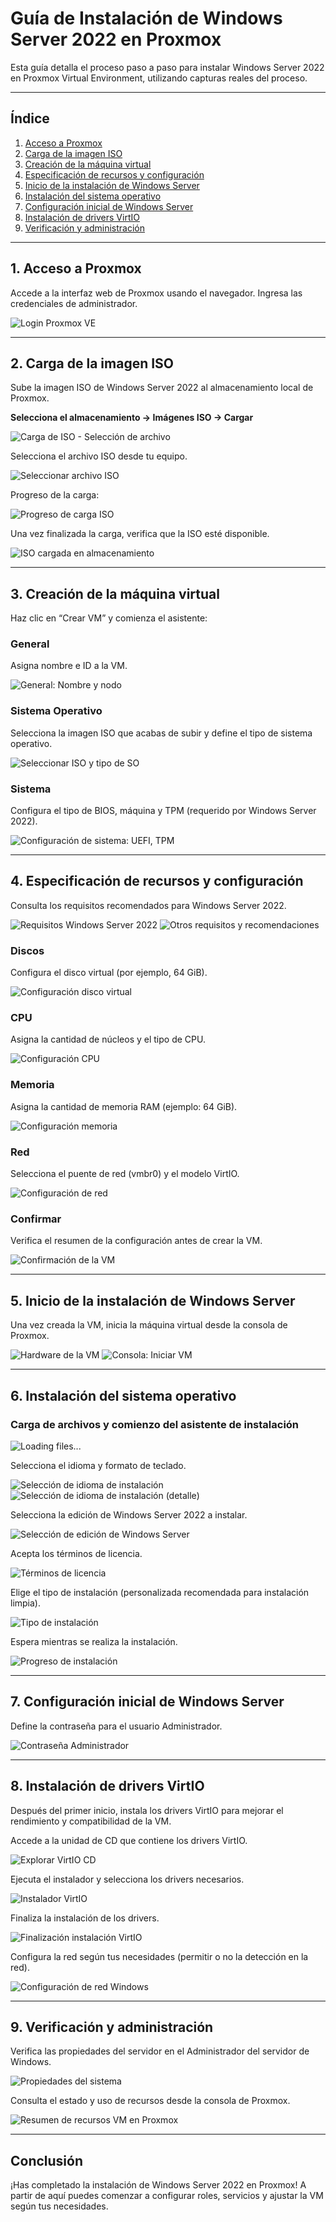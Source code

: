 # Guía de Instalación de Windows Server 2022 en Proxmox

Esta guía detalla el proceso paso a paso para instalar Windows Server 2022 en Proxmox Virtual Environment, utilizando capturas reales del proceso.

---

## Índice

1. [Acceso a Proxmox](#1-acceso-a-proxmox)
2. [Carga de la imagen ISO](#2-carga-de-la-imagen-iso)
3. [Creación de la máquina virtual](#3-creación-de-la-máquina-virtual)
4. [Especificación de recursos y configuración](#4-especificación-de-recursos-y-configuración)
5. [Inicio de la instalación de Windows Server](#5-inicio-de-la-instalación-de-windows-server)
6. [Instalación del sistema operativo](#6-instalación-del-sistema-operativo)
7. [Configuración inicial de Windows Server](#7-configuración-inicial-de-windows-server)
8. [Instalación de drivers VirtIO](#8-instalación-de-drivers-virtio)
9. [Verificación y administración](#9-verificación-y-administración)

---

## 1. Acceso a Proxmox

Accede a la interfaz web de Proxmox usando el navegador. Ingresa las credenciales de administrador.

![Login Proxmox VE](docs/1.png)

---

## 2. Carga de la imagen ISO

Sube la imagen ISO de Windows Server 2022 al almacenamiento local de Proxmox.

**Selecciona el almacenamiento → Imágenes ISO → Cargar**

![Carga de ISO - Selección de archivo](docs/5.png)

Selecciona el archivo ISO desde tu equipo.

![Seleccionar archivo ISO](docs/6.png)

Progreso de la carga:

![Progreso de carga ISO](docs/7.png)

Una vez finalizada la carga, verifica que la ISO esté disponible.

![ISO cargada en almacenamiento](docs/8.png)

---

## 3. Creación de la máquina virtual

Haz clic en “Crear VM” y comienza el asistente:

### General

Asigna nombre e ID a la VM.

![General: Nombre y nodo](docs/9.png)

### Sistema Operativo

Selecciona la imagen ISO que acabas de subir y define el tipo de sistema operativo.

![Seleccionar ISO y tipo de SO](docs/10.png)

### Sistema

Configura el tipo de BIOS, máquina y TPM (requerido por Windows Server 2022).

![Configuración de sistema: UEFI, TPM](docs/11.png)

---

## 4. Especificación de recursos y configuración

Consulta los requisitos recomendados para Windows Server 2022.

![Requisitos Windows Server 2022](docs/12.png)
![Otros requisitos y recomendaciones](docs/13.png)

### Discos

Configura el disco virtual (por ejemplo, 64 GiB).

![Configuración disco virtual](docs/14.png)

### CPU

Asigna la cantidad de núcleos y el tipo de CPU.

![Configuración CPU](docs/15.png)

### Memoria

Asigna la cantidad de memoria RAM (ejemplo: 64 GiB).

![Configuración memoria](docs/16.png)

### Red

Selecciona el puente de red (vmbr0) y el modelo VirtIO.

![Configuración de red](docs/17.png)

### Confirmar

Verifica el resumen de la configuración antes de crear la VM.

![Confirmación de la VM](docs/18.png)

---

## 5. Inicio de la instalación de Windows Server

Una vez creada la VM, inicia la máquina virtual desde la consola de Proxmox.

![Hardware de la VM](docs/19.png)
![Consola: Iniciar VM](docs/20.png)

---

## 6. Instalación del sistema operativo

### Carga de archivos y comienzo del asistente de instalación

![Loading files...](docs/21.png)

Selecciona el idioma y formato de teclado.

![Selección de idioma de instalación](docs/22.png)
![Selección de idioma de instalación (detalle)](docs/24.png)

Selecciona la edición de Windows Server 2022 a instalar.

![Selección de edición de Windows Server](docs/25.png)

Acepta los términos de licencia.

![Términos de licencia](docs/26.png)

Elige el tipo de instalación (personalizada recomendada para instalación limpia).

![Tipo de instalación](docs/27.png)

Espera mientras se realiza la instalación.

![Progreso de instalación](docs/28.png)

---

## 7. Configuración inicial de Windows Server

Define la contraseña para el usuario Administrador.

![Contraseña Administrador](docs/29.png)

---

## 8. Instalación de drivers VirtIO

Después del primer inicio, instala los drivers VirtIO para mejorar el rendimiento y compatibilidad de la VM.

Accede a la unidad de CD que contiene los drivers VirtIO.

![Explorar VirtIO CD](docs/31.png)

Ejecuta el instalador y selecciona los drivers necesarios.

![Instalador VirtIO](docs/32.png)

Finaliza la instalación de los drivers.

![Finalización instalación VirtIO](docs/33.png)

Configura la red según tus necesidades (permitir o no la detección en la red).

![Configuración de red Windows](docs/33.png)

---

## 9. Verificación y administración

Verifica las propiedades del servidor en el Administrador del servidor de Windows.

![Propiedades del sistema](docs/34.png)

Consulta el estado y uso de recursos desde la consola de Proxmox.

![Resumen de recursos VM en Proxmox](docs/35.png)

---

## Conclusión

¡Has completado la instalación de Windows Server 2022 en Proxmox! A partir de aquí puedes comenzar a configurar roles, servicios y ajustar la VM según tus necesidades.
